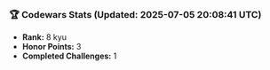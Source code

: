 ### 🏆 Codewars Stats (Updated: 2025-07-05 20:08:41 UTC)

- **Rank:** 8 kyu
- **Honor Points:** 3
- **Completed Challenges:** 1
